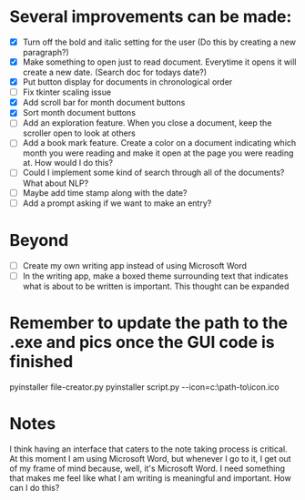 # Several improvements can be made:

- [X] Turn off the bold and italic setting for the user (Do this by creating a new paragraph?)
- [X] Make something to open just to read document. Everytime it opens it will create a new date. (Search doc for todays date?)
- [X] Put button display for documents in chronological order
- [ ] Fix tkinter scaling issue
- [X] Add scroll bar for month document buttons
- [X] Sort month document buttons
- [ ] Add an exploration feature. When you close a document, keep the scroller open to look at others
- [ ] Add a book mark feature. Create a color on a document indicating which month you were reading and make it open at the page you were reading at. How would I do this?
- [ ] Could I implement some kind of search through all of the documents? What about NLP?
- [ ] Maybe add time stamp along with the date?
- [ ] Add a prompt asking if we want to make an entry?

# Beyond
- [ ] Create my own writing app instead of using Microsoft Word
- [ ] In the writing app, make a boxed theme surrounding text that indicates what is about to be written is important. This thought can be expanded

# Remember to update the path to the .exe and pics once the GUI code is finished
pyinstaller file-creator.py
pyinstaller script.py --icon=c:\path-to\icon.ico

# Notes
I think having an interface that caters to the note taking process is critical. At this moment I am using Microsoft Word, but whenever I go to it, I get out of my frame of mind because, well, it's Microsoft Word. I need something that makes me feel like what I am writing is meaningful and important. How can I do this?
